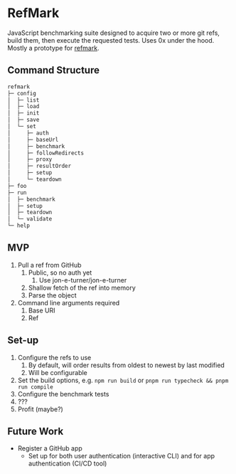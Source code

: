 # RefMark

JavaScript benchmarking suite designed to acquire two or more git refs, build them, then execute the requested tests. Uses 0x under the hood. Mostly a prototype for [refmark](https://github.com/jon-e-turner/refmark).

## Command Structure

```bash
refmark
├─ config
│  ├─ list
│  ├─ load
│  ├─ init
│  ├─ save
│  └─ set
│     ├─ auth
│     ├─ baseUrl
│     ├─ benchmark
│     ├─ followRedirects
│     ├─ proxy
│     ├─ resultOrder
│     ├─ setup
│     └─ teardown
├─ foo
├─ run
│  ├─ benchmark
│  ├─ setup
│  ├─ teardown
│  └─ validate
└─ help
```

## MVP

1. Pull a ref from GitHub
   1. Public, so no auth yet
      1. Use jon-e-turner/jon-e-turner
   1. Shallow fetch of the ref into memory
   1. Parse the object
1. Command line arguments required
   1. Base URI
   1. Ref

## Set-up

1. Configure the refs to use
   1. By default, will order results from oldest to newest by last modified
   1. Will be configurable
1. Set the build options, e.g. `npm run build` or `pnpm run typecheck && pnpm run compile`
1. Configure the benchmark tests
1. ???
1. Profit (maybe?)

## Future Work

- Register a GitHub app
  - Set up for both user authentication (interactive CLI) and for app authentication (CI/CD tool)
